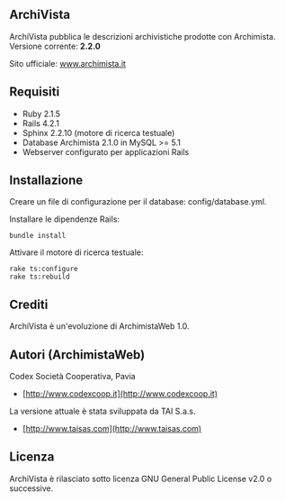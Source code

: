 ## ArchiVista
ArchiVista pubblica le descrizioni archivistiche prodotte con Archimista.
Versione corrente: **2.2.0**

Sito ufficiale: www.archimista.it

## Requisiti

* Ruby 2.1.5
* Rails 4.2.1
* Sphinx 2.2.10 (motore di ricerca testuale)
* Database Archimista 2.1.0 in MySQL >= 5.1
* Webserver configurato per applicazioni Rails

## Installazione
Creare un file di configurazione per il database: config/database.yml.

Installare le dipendenze Rails:

    bundle install

Attivare il motore di ricerca testuale:

    rake ts:configure
    rake ts:rebuild

## Crediti
ArchiVista è un'evoluzione di ArchimistaWeb 1.0.

## Autori (ArchimistaWeb)
Codex Società Cooperativa, Pavia
* [http://www.codexcoop.it](http://www.codexcoop.it)

La versione attuale è stata sviluppata da TAI S.a.s.
* [http://www.taisas.com](http://www.taisas.com)

## Licenza
ArchiVista è rilasciato sotto licenza GNU General Public License v2.0 o successive.
